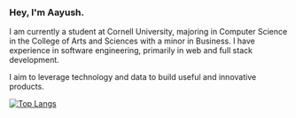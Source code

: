 ### Hey, I'm Aayush.

I am currently a student at Cornell University, majoring in Computer Science in the College of Arts and Sciences with a minor in Business. I have experience in software engineering, primarily in web and full stack development.

I aim to leverage technology and data to build useful and innovative products.

[![Top Langs](https://github-readme-stats.vercel.app/api/top-langs/?username=aayush-agnihotri&layout=donut&theme=apprentice)](https://github.com/anuraghazra/github-readme-stats)
